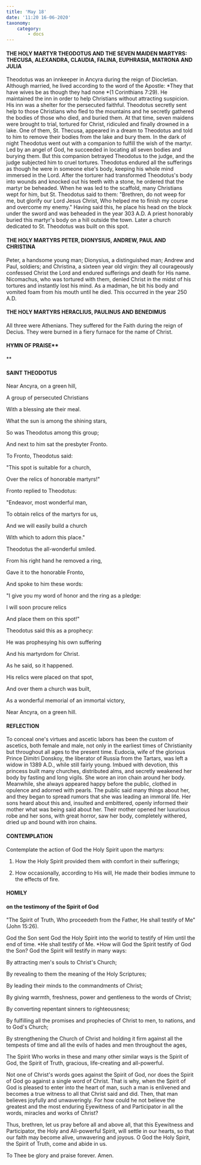 ```yaml
---
title: 'May 18'
date: '11:20 16-06-2020'
taxonomy:
    category:
        - docs
---
```


#### THE HOLY MARTYR THEODOTUS AND THE SEVEN MAIDEN MARTYRS: THECUSA, ALEXANDRA, CLAUDIA, FALINA, EUPHRASIA, MATRONA AND JULIA

Theodotus was an innkeeper in Ancyra during the reign of Diocletian. Although married, he lived according to the word of the Apostle: *They that have wives be as though they had none *(1 Corinthians 7:29). He maintained the inn in order to help Christians without attracting suspicion. His inn was a shelter for the persecuted faithful. Theodotus secretly sent help to those Christians who fled to the mountains and he secretly gathered the bodies of those who died, and buried them. At that time, seven maidens were brought to trial, tortured for Christ, ridiculed and finally drowned in a lake. One of them, St. Thecusa, appeared in a dream to Theodotus and told to him to remove their bodies from the lake and bury them. In the dark of night Theodotus went out with a companion to fulfill the wish of the martyr. Led by an angel of God, he succeeded in locating all seven bodies and burying them. But this companion betrayed Theodotus to the judge, and the judge subjected him to cruel tortures. Theodotus endured all the sufferings as though he were in someone else's body, keeping his whole mind immersed in the Lord. After the torturer had transformed Theodotus's body into wounds and knocked out his teeth with a stone, he ordered that the martyr be beheaded. When he was led to the scaffold, many Christians wept for him, but St. Theodotus said to them: "Brethren, do not weep for me, but glorify our Lord Jesus Christ, Who helped me to finish my course and overcome my enemy." Having said this, he place his head on the block under the sword and was beheaded in the year 303 A.D. A priest honorably buried this martyr's body on a hill outside the town. Later a church dedicated to St. Theodotus was built on this spot.

#### THE HOLY MARTYRS PETER, DIONYSIUS, ANDREW, PAUL AND CHRISTINA

Peter, a handsome young man; Dionysius, a distinguished man; Andrew and Paul, soldiers; and Christina, a sixteen year old virgin: they all courageously confessed Christ the Lord and endured sufferings and death for His name. Nicomachus, who was tortured with them, denied Christ in the midst of his tortures and instantly lost his mind. As a madman, he bit his body and vomited foam from his mouth until he died. This occurred in the year 250 A.D.

#### THE HOLY MARTYRS HERACLIUS, PAULINUS AND BENEDIMUS

All three were Athenians. They suffered for the Faith during the reign of Decius. They were burned in a fiery furnace for the name of Christ.



#### HYMN OF PRAISE** 
**

#### SAINT THEODOTUS

Near Ancyra, on a green hill,

A group of persecuted Christians

With a blessing ate their meal.

What the sun is among the shining stars,

So was Theodotus among this group;

And next to him sat the presbyter Fronto.

To Fronto, Theodotus said:

"This spot is suitable for a church,

Over the relics of honorable martyrs!"

Fronto replied to Theodotus:

"Endeavor, most wonderful man,

To obtain relics of the martyrs for us,

And we will easily build a church

With which to adorn this place."

Theodotus the all-wonderful smiled.

From his right hand he removed a ring,

Gave it to the honorable Fronto,

And spoke to him these words:

"I give you my word of honor and the ring as a pledge:

I will soon procure relics

And place them on this spot!"

Theodotus said this as a prophecy:

He was prophesying his own suffering

And his martyrdom for Christ.

As he said, so it happened.

His relics were placed on that spot,

And over them a church was built,

As a wonderful memorial of an immortal victory,

Near Ancyra, on a green hill.


#### REFLECTION

To conceal one's virtues and ascetic labors has been the custom of ascetics, both female and male, not only in the earliest times of Christianity but throughout all ages to the present time. Eudocia, wife of the glorious Prince Dimitri Donskoy, the liberator of Russia from the Tartars, was left a widow in 1389 A.D., while still fairly young. Imbued with devotion, this princess built many churches, distributed alms, and secretly weakened her body by fasting and long vigils. She wore an iron chain around her body. Meanwhile, she always appeared happy before the public, clothed in opulence and adorned with pearls. The public said many things about her, and they began to spread rumors that she was leading an immoral life. Her sons heard about this and, insulted and embittered, openly informed their mother what was being said about her. Their mother opened her luxurious robe and her sons, with great horror, saw her body, completely withered, dried up and bound with iron chains.

#### CONTEMPLATION


Contemplate the action of God the Holy Spirit upon the martyrs:

1.  How the Holy Spirit provided them with comfort in their sufferings;

1.  How occasionally, according to His will, He made their bodies immune to the effects of fire.



#### HOMILY


#### on the testimony of the Spirit of God

"The Spirit of Truth, Who proceedeth from the Father, He shall testify of Me" (John 15:26).

God the Son sent God the Holy Spirit into the world to testify of Him until the end of time. *He shall testify of Me. *How will God the Spirit testify of God the Son? God the Spirit will testify in many ways:

By attracting men's souls to Christ's Church;

By revealing to them the meaning of the Holy Scriptures;

By leading their minds to the commandments of Christ;

By giving warmth, freshness, power and gentleness to the words of Christ;

By converting repentant sinners to righteousness;

By fulfilling all the promises and prophecies of Christ to men, to nations, and to God's Church;

By strengthening the Church of Christ and holding it firm against all the tempests of time and all the evils of hades and men throughout the ages,

The Spirit Who works in these and many other similar ways is the Spirit of God, the Spirit of Truth, gracious, life-creating and all-powerful.

Not one of Christ's words goes against the Spirit of God, nor does the Spirit of God go against a single word of Christ. That is why, when the Spirit of God is pleased to enter into the heart of man, such a man is enlivened and becomes a true witness to all that Christ said and did. Then, that man believes joyfully and unwaveringly. For how could he not believe the greatest and the most enduring Eyewitness of and Participator in all the words, miracles and works of Christ?

Thus, brethren, let us pray before all and above all, that this Eyewitness and Participator, the Holy and All-powerful Spirit, will settle in our hearts, so that our faith may become alive, unwavering and joyous. O God the Holy Spirit, the Spirit of Truth, come and abide in us.

To Thee be glory and praise forever. Amen.

 

